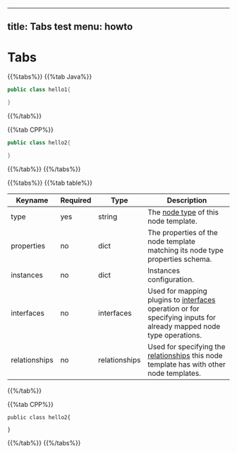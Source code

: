 
---
title: Tabs test
menu: howto
---

# Tabs

{{%tabs%}}
{{%tab Java%}}

```java
public class hello1{

}
```
{{%/tab%}}


{{%tab CPP%}}
```cpp
public class hello2{

}
```
{{%/tab%}}
{{%/tabs%}}




{{%tabs%}}
{{%tab table%}}

Keyname       | Required | Type          | Description
-----------   | -------- | ----          | -----------
type          | yes      | string        | The [node type](dsl-spec-node-types.html) of this node template.
properties    | no       | dict          | The properties of the node template matching its node type properties schema.
instances     | no       | dict          | Instances configuration.
interfaces    | no       | interfaces    | Used for mapping plugins to [interfaces](dsl-spec-interfaces.html) operation or for specifying inputs for already mapped node type operations.
relationships | no       | relationships | Used for specifying the [relationships](dsl-spec-relationships.html) this node template has with other node templates.
{{%/tab%}}


{{%tab CPP%}}
```
public class hello2{

}
```
{{%/tab%}}
{{%/tabs%}}
